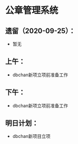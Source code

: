 # 公章管理系统

## 遗留（2020-09-25）：

- 暂无

## 上午：
- dbchan新项立项前准备工作 

## 下午：
- dbchan新项立项前准备工作


## 明日计划：

- dbchan新项目立项

